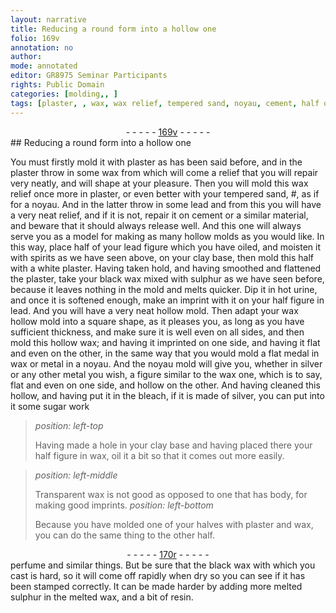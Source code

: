 ```yaml
---
layout: narrative
title: Reducing a round form into a hollow one
folio: 169v
annotation: no
author:
mode: annotated
editor: GR8975 Seminar Participants
rights: Public Domain
categories: [molding,, ]
tags: [plaster, , wax, wax relief, tempered sand, noyau, cement, half of your lead figure which you have oiled, clay base, white plaster, black wax mixed with sulphur, hot urine, half figure in lead, silver, bleach, half figure, perfume, black wax, melted sulphur, melted wax, resin.]
---
```


 <div class="folio" align="center">- - - - - <a href="http://gallica.bnf.fr/ark:/12148/btv1b10500001g/f344.image" target="_blank">169v</a> - - - - - </div> 
## Reducing a round form into a hollow one

 
You must firstly mold it with <span class="material">plaster</span> as has been said before, and in the <span class="material">plaster</span> throw in some <span class="material">wax</span> from which will come a relief that you will repair very neatly, and will shape at your pleasure. Then you will <span class="activity">mold</span> this <span class="material">wax relief</span> once more in <span class="material">plaster</span>, or even better with your <span class="material">tempered sand</span>, #, as if for a <span class="material">noyau</span>. And in the latter throw in some lead and from this you will have a very neat relief, and if it is not, <span class="activity">repair</span> it on <span class="material">cement</span> or a similar material, and beware that it should always release well. And this one will always serve you as a model for making as many hollow molds as you would like. In this way, place <span class="material">half of your lead figure which you have oiled</span>, and moisten it with spirits as we have seen above, on your <span class="material">clay base</span>, then <span class="activity">mold</span> this half with a <span class="material">white plaster</span>. Having taken hold, and having smoothed and flattened the <span class="material">plaster</span>, take your <span class="material">black wax mixed with sulphur</span> as we have seen before, because it leaves nothing in the mold and melts quicker. Dip it in <span class="material">hot urine</span>, and once it is softened enough, make an imprint with it on your <span class="material">half figure in lead</span>. And you will have a very neat hollow mold. Then adapt your wax hollow mold into a square shape, as it pleases you, as long as you have sufficient thickness, and make sure it is well even on all sides, and then mold this hollow wax; and having it imprinted on one side, and having it flat and even on the other, in the same way that you would mold a flat medal in wax or metal in a <span class="material">noyau</span>. And the <span class="material">noyau</span> mold will give you, whether in <span class="material">silver</span> or any other metal you wish, a figure similar to the wax one, which is to say, flat and even on one side, and hollow on the other. And having cleaned this hollow, and having put it in the <span class="material">bleach</span>, if it is made of <span class="material">silver</span>, you can put into it some sugar work
 
> *position: left-top*
> 
> Having made a hole in your <span class="material">clay base</span> and having placed there your <span class="material">half figure</span> in <span class="material">wax</span>, oil it a bit so that it comes out more easily.
 
> *position: left-middle*
> 
> Transparent wax is not good as opposed to one that has body, for making good imprints.
 <span class="figure"></span> 
> *position: left-bottom*
> 
> Because you have molded one of your halves with <span class="material">plaster</span> and <span class="material">wax</span>, you can do the same thing to the other half.
 <div class="folio" align="center">- - - - - <a href="http://gallica.bnf.fr/ark:/12148/btv1b10500001g/f345.image" target="_blank">170r</a> - - - - - </div> 
<span class="material">perfume</span> and similar things. But be sure that the <span class="material">black wax</span> with which you cast is hard, so it will come off rapidly when dry so you can see if it has been stamped correctly. It can be made harder by adding more <span class="material">melted sulphur</span> in the <span class="material">melted wax</span>, and a bit of <span class="material">resin.</span>
 